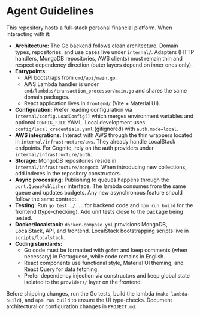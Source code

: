 # Agent Guidelines

This repository hosts a full-stack personal financial platform. When interacting with it:

- **Architecture:** The Go backend follows clean architecture. Domain types, repositories, and use cases live under `internal/`. Adapters (HTTP handlers, MongoDB repositories, AWS clients) must remain thin and respect dependency direction (outer layers depend on inner ones only).
- **Entrypoints:**
  - API bootstraps from `cmd/api/main.go`.
  - AWS Lambda handler is under `cmd/lambdas/transaction_processor/main.go` and shares the same domain packages.
  - React application lives in `frontend/` (Vite + Material UI).
- **Configuration:** Prefer reading configuration via `internal/config.LoadConfig()` which merges environment variables and optional `CONFIG_FILE` YAML. Local development uses `config/local_credentials.yaml` (gitignored) with `auth.mode=local`.
- **AWS integrations:** Interact with AWS through the thin wrappers located in `internal/infrastructure/aws`. They already handle LocalStack endpoints. For Cognito, rely on the auth providers under `internal/infrastructure/auth`.
- **Storage:** MongoDB repositories reside in `internal/infrastructure/mongodb`. When introducing new collections, add indexes in the repository constructors.
- **Async processing:** Publishing to queues happens through the `port.QueuePublisher` interface. The lambda consumes from the same queue and updates budgets. Any new asynchronous feature should follow the same contract.
- **Testing:** Run `go test ./...` for backend code and `npm run build` for the frontend (type-checking). Add unit tests close to the package being tested.
- **Docker/localstack:** `docker-compose.yml` provisions MongoDB, LocalStack, API, and frontend. LocalStack bootstrapping scripts live in `scripts/localstack`.
- **Coding standards:**
  - Go code must be formatted with `gofmt` and keep comments (when necessary) in Portuguese, while code remains in English.
  - React components use functional style, Material UI theming, and React Query for data fetching.
  - Prefer dependency injection via constructors and keep global state isolated to the `providers/` layer on the frontend.

Before shipping changes, run the Go tests, build the lambda (`make lambda-build`), and `npm run build` to ensure the UI type-checks. Document architectural or configuration changes in `PROJECT.md`.
